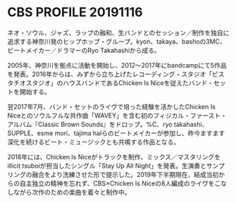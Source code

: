 # CBS PROFILE 20191116

ネオ・ソウル、ジャズ、ラップの融和、生バンドとのセッション／制作を独自に追求する神奈川発のヒップホップ・グループ。kyon、takaya、bashoの3MC、ビートメイカー／ドラマーのRyo Takahashiから成る。

2005年、神奈川を拠点に活動を開始し、2012～2017年にbandcampにて5作品を発表。2016年からは、みずから立ち上げたレコーディング・スタジオ「ピスタチオスタジオ」のハウスバンドであるChicken Is Niceを従えたバンド・セットを開始する。

翌2017年7月、バンド・セットのライヴで培った経験を活かしたChicken Is Niceとのソウルフルな共作曲「WAVEY」を含む初のフィジカル・ファースト・アルバム『Classic Brown Sounds』をドロップ。%C、ryo takahashi、SUPPLE、esme mori、tajima halらのビートメイカーが参加し、昨今ますます深化を続けるビート・ミュージックとも共鳴する作品となる。

2018年には、Chicken Is Niceがトラックを制作、ミックス／マスタリングをillicit tsuboiが担当したシングル「Stay Up All Night」を発表。生演奏とサンプリングの融合をより洗練させた形で提示した。2019年下半期現在、結成当初からの自主独立の精神を忘れず、CBS×Chicken Is Niceの8人編成のライヴをこなしながら次作のための楽曲を着々と制作中。
